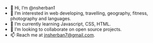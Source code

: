 - 👋 Hi, I’m @nsherban1
- 👀 I’m interested in web developing, travelling, geography, fitness, photography and languages.
- 🌱 I’m currently learning Javascript, CSS, HTML.
- 💞️ I’m looking to collaborate on open source projects.
- 📫 Reach me at jnsherban7@gmail.com.

<!---
nsherban1/nsherban1 is a ✨ special ✨ repository because its `README.md` (this file) appears on your GitHub profile.
You can click the Preview link to take a look at your changes.
--->
